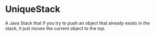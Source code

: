 # UniqueStack
A Java Stack that if you try to push an object that already exists in the stack, it just moves the current object to the top.
